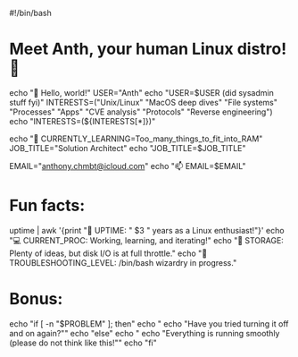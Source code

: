 #!/bin/bash
# Meet Anth, your human Linux distro! 🐧

echo "👋 Hello, world!"
USER="Anth"
echo "USER=$USER (did sysadmin stuff fyi)"
INTERESTS=("Unix/Linux" "MacOS deep dives" "File systems" "Processes" "Apps" "CVE analysis" "Protocols" "Reverse engineering")
echo "INTERESTS=(${INTERESTS[*]})"

echo "🌱 CURRENTLY_LEARNING=Too_many_things_to_fit_into_RAM"
JOB_TITLE="Solution Architect"
echo "JOB_TITLE=$JOB_TITLE"

EMAIL="anthony.chmbt@icloud.com"
echo "📫 EMAIL=$EMAIL"

# Fun facts:
uptime | awk '{print "🚀 UPTIME: " $3 " years as a Linux enthusiast!"}'
echo "💻 CURRENT_PROC: Working, learning, and iterating!"
echo "💾 STORAGE: Plenty of ideas, but disk I/O is at full throttle."
echo "🔧 TROUBLESHOOTING_LEVEL: /bin/bash wizardry in progress."

# Bonus:
echo "if [ -n \"$PROBLEM\" ]; then"
echo "  echo \"Have you tried turning it off and on again?\""
echo "else"
echo "  echo \"Everything is running smoothly (please do not think like this!\""
echo "fi"

<!---
anthDev/anthDev is a ✨ special ✨ repository because its `README.md` (this file) appears on your GitHub profile.
You can click the Preview link to take a look at your changes.
--->
